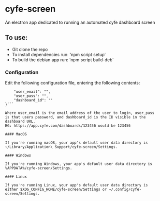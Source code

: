 # cyfe-screen

An electron app dedicated to running an automated cyfe dashboard screen

## To use:

- Git clone the repo
- To install dependencies run: 'npm script setup'
- To build the debian app run: 'npm script build-deb'
  
### Configuration


Edit the following configuration file, entering the following contents:

```{
    "user_email": "",
    "user_pass": "",
    "dashboard_id": ""
}```

Where user_email is the email address of the user to login, user_pass is that users password, and dashboard_id is the ID visible in the dashboard URL.
EG: https://app.cyfe.com/dashboards/123456 would be 123456

#### MacOS

If you're running macOS, your app's default user data directory is ~/Library/Application\ Support/cyfe-screen/Settings.

#### Windows

If you're running Windows, your app's default user data directory is %APPDATA%/cyfe-screen/Settings.

#### Linux

If you're running Linux, your app's default user data directory is either $XDG_CONFIG_HOME/cyfe-screen/Settings or ~/.config/cyfe-screen/Settings.
